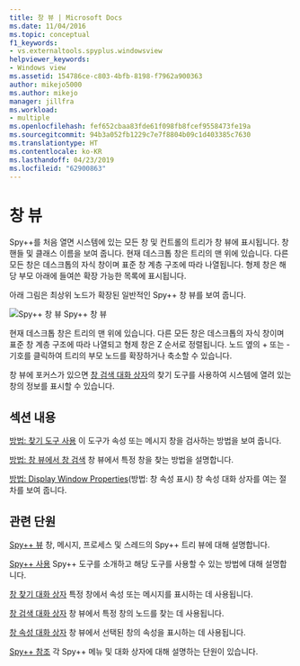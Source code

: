 ```yaml
---
title: 창 뷰 | Microsoft Docs
ms.date: 11/04/2016
ms.topic: conceptual
f1_keywords:
- vs.externaltools.spyplus.windowsview
helpviewer_keywords:
- Windows view
ms.assetid: 154786ce-c803-4bfb-8198-f7962a900363
author: mikejo5000
ms.author: mikejo
manager: jillfra
ms.workload:
- multiple
ms.openlocfilehash: fef652cbaa83fde61f098fb8fcef9558473fe19a
ms.sourcegitcommit: 94b3a052fb1229c7e7f8804b09c1d403385c7630
ms.translationtype: HT
ms.contentlocale: ko-KR
ms.lasthandoff: 04/23/2019
ms.locfileid: "62900863"
---
```

# <a name="windows-view"></a>창 뷰
Spy++를 처음 열면 시스템에 있는 모든 창 및 컨트롤의 트리가 창 뷰에 표시됩니다. 창 핸들 및 클래스 이름을 보여 줍니다. 현재 데스크톱 창은 트리의 맨 위에 있습니다. 다른 모든 창은 데스크톱의 자식 창이며 표준 창 계층 구조에 따라 나열됩니다. 형제 창은 해당 부모 아래에 들여쓴 확장 가능한 목록에 표시됩니다.

 아래 그림은 최상위 노드가 확장된 일반적인 Spy++ 창 뷰를 보여 줍니다.

 ![Spy&#43;&#43; 창 뷰](../debugger/media/spy--_windowsview.png "Spy++_WindowsView") Spy++ 창 뷰

 현재 데스크톱 창은 트리의 맨 위에 있습니다. 다른 모든 창은 데스크톱의 자식 창이며 표준 창 계층 구조에 따라 나열되고 형제 창은 Z 순서로 정렬됩니다. 노드 옆의 + 또는 - 기호를 클릭하여 트리의 부모 노드를 확장하거나 축소할 수 있습니다.

 창 뷰에 포커스가 있으면 [창 검색 대화 상자](../debugger/window-search-dialog-box.md)의 찾기 도구를 사용하여 시스템에 열려 있는 창의 정보를 표시할 수 있습니다.

## <a name="in-this-section"></a>섹션 내용
 [방법: 찾기 도구 사용](../debugger/how-to-use-the-finder-tool.md) 이 도구가 속성 또는 메시지 창을 검사하는 방법을 보여 줍니다.

 [방법: 창 뷰에서 창 검색](../debugger/how-to-search-for-a-window-in-windows-view.md) 창 뷰에서 특정 창을 찾는 방법을 설명합니다.

 [방법: Display Window Properties](../debugger/how-to-display-window-properties.md)(방법: 창 속성 표시) 창 속성 대화 상자를 여는 절차를 보여 줍니다.

## <a name="related-sections"></a>관련 단원
 [Spy++ 뷰](../debugger/spy-increment-views.md) 창, 메시지, 프로세스 및 스레드의 Spy++ 트리 뷰에 대해 설명합니다.

 [Spy++ 사용](../debugger/using-spy-increment.md) Spy++ 도구를 소개하고 해당 도구를 사용할 수 있는 방법에 대해 설명합니다.

 [창 찾기 대화 상자](../debugger/find-window-dialog-box.md) 특정 창에서 속성 또는 메시지를 표시하는 데 사용됩니다.

 [창 검색 대화 상자](../debugger/window-search-dialog-box.md) 창 뷰에서 특정 창의 노드를 찾는 데 사용됩니다.

 [창 속성 대화 상자](../debugger/window-properties-dialog-box.md) 창 뷰에서 선택된 창의 속성을 표시하는 데 사용됩니다.

 [Spy++ 참조](../debugger/spy-increment-reference.md) 각 Spy++ 메뉴 및 대화 상자에 대해 설명하는 단원이 있습니다.